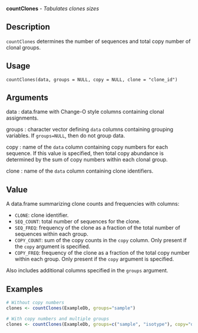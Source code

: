 **countClones** - *Tabulates clones sizes*

Description
--------------------

`countClones` determines the number of sequences and total copy number of 
clonal groups.


Usage
--------------------
```
countClones(data, groups = NULL, copy = NULL, clone = "clone_id")
```

Arguments
-------------------

data
:   data.frame with Change-O style columns containing clonal assignments.

groups
:   character vector defining `data` columns containing grouping 
variables. If `groups=NULL`, then do not group data.

copy
:   name of the `data` column containing copy numbers for each 
sequence. If this value is specified, then total copy abundance
is determined by the sum of copy numbers within each clonal group.

clone
:   name of the `data` column containing clone identifiers.




Value
-------------------

A data.frame summarizing clone counts and frequencies with columns:

+  `CLONE`:    	 clone identifier.
+  `SEQ_COUNT`:   total number of sequences for the clone.
+  `SEQ_FREQ`:    frequency of the clone as a fraction of the total
number of sequences within each group.
+  `COPY_COUNT`:  sum of the copy counts in the `copy` column.
Only present if the `copy` argument is 
specified.
+  `COPY_FREQ`:   frequency of the clone as a fraction of the total
copy number within each group. Only present if 
the `copy` argument is specified.

Also includes additional columns specified in the `groups` argument.



Examples
-------------------

```R
# Without copy numbers
clones <- countClones(ExampleDb, groups="sample")

# With copy numbers and multiple groups
clones <- countClones(ExampleDb, groups=c("sample", "isotype"), copy="duplicate_count")
```








